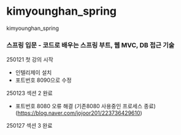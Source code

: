 # kimyounghan_spring
kimyounghan_spring


### 스프링 입문 - 코드로 배우는 스프링 부트, 웹 MVC, DB 접근 기술

250121 첫 강의 시작
- 인텔리제이 설치
- 포트번호 8090으로 수정

250123 섹션 2 완료
- 포트번호 8080 오류 해결 (기존8080 사용중인 프로세스 종료)
  (https://blog.naver.com/jojoor201/223736429610)

250127 섹션 3 완료

